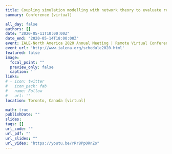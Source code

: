 ```yaml
---
title: Coupling simulation modelling with network theory to evaluate resilience to global change in fragmented forest landscapes
summary: Conference [virtual] 

all_day: false
authors: []
date: "2020-05-11T10:00:00Z"
date_end: "2020-05-14T18:00:00Z"
event: IALE-North America 2020 Annual Meeting | Remote Virtual Conference
event_url: 'http://www.ialena.org/schedule2020.html'
featured: false
image:
  focal_point: ""
  preview_only: false
  caption: ''
links:
# - icon: twitter
#   icon_pack: fab
#   name: Follow
#   url: ''
location: Toronto, Canada [virtual]

math: true
publishDate: ""
slides: 
tags: []
url_code: ""
url_pdf: ""
url_slides: ""
url_video: "https://youtu.be/rRr8PpORnZo"
---
```


